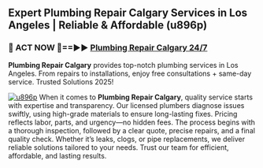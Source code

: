 ## Expert Plumbing Repair Calgary Services in Los Angeles | Reliable & Affordable (u896p)  

<h3>🚿 ACT NOW 🌟==►► <a href="https://tinyurl.com/2ne6vx2x" rel="nofollow">Plumbing Repair Calgary 24/7</a></h3>

**Plumbing Repair Calgary** provides top-notch plumbing services in Los Angeles. From repairs to installations, enjoy free consultations + same-day service. Trusted Solutions 2025!

[![u896p](https://i.imgur.com/4PFF4AK.jpeg)](https://tinyurl.com/2ne6vx2x)
When it comes to **Plumbing Repair Calgary**, quality service starts with expertise and transparency. Our licensed plumbers diagnose issues swiftly, using high-grade materials to ensure long-lasting fixes. Pricing reflects labor, parts, and urgency—no hidden fees. The process begins with a thorough inspection, followed by a clear quote, precise repairs, and a final quality check. Whether it’s leaks, clogs, or pipe replacements, we deliver reliable solutions tailored to your needs. Trust our team for efficient, affordable, and lasting results.